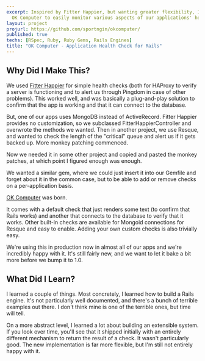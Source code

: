 ```yaml
---
excerpt: Inspired by Fitter Happier, but wanting greater flexibility, I built
  OK Computer to easily monitor various aspects of our applications' health.
layout: project
projurl: https://github.com/sportngin/okcomputer/
published: true
techs: [RSpec, Ruby, Ruby Gems, Rails Engines]
title: "OK Computer - Application Health Check for Rails"
---
```


## Why Did I Make This?

We used [Fitter Happier] for simple health checks (both for HAProxy to verify a
server is functioning and to alert us through Pingdom in case of other
problems). This worked well, and was basically a plug-and-play solution to
confirm that the app is working and that it can connect to the database.

But, one of our apps uses MongoDB instead of ActiveRecord. Fitter Happier
provides no customization, so we subclassed FitterHappierController and
overwrote the methods we wanted.  Then in another project, we use Resque, and
wanted to check the length of the "critical" queue and alert us if it gets
backed up. More monkey patching commenced.

Now we needed it in some other project and copied and pasted the monkey
patches, at which point I figured enough was enough.

We wanted a similar gem, where we could just insert it into our Gemfile and
forget about it in the common case, but to be able to add or remove checks on a
per-application basis.

[OK Computer] was born.

It comes with a default check that just renders some text (to confirm that
Rails works) and another that connects to the database to verify that it works.
Other built-in checks are available for Mongoid connections for Resque and easy
to enable. Adding your own custom checks is also trivially easy.

We're using this in production now in almost all of our apps and we're
incredibly happy with it. It's still fairly new, and we want to let it bake a
bit more before we bump it to 1.0.

[Fitter Happier]:https://rubygems.org/gems/fitter_happier
[OK Computer]:https://github.com/sportngin/okcomputer/

## What Did I Learn?

I learned a couple of things. Most concretely, I learned how to build a Rails
engine. It's not particularly well documented, and there's a bunch of terrible
examples out there. I don't think mine is one of the terrible ones, but time
will tell.

On a more abstract level, I learned a lot about building an extensible system.
If you look over time, you'll see that it shipped initially with an entirely
different mechanism to return the result of a check. It wasn't particularly
good. The new implementation is far more flexible, but I'm still not entirely
happy with it.
